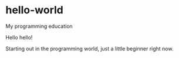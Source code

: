 # hello-world

My programming education

Hello hello!

Starting out in the programming world, just a little beginner right now.
